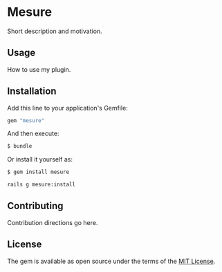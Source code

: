 # Mesure
Short description and motivation.

## Usage
How to use my plugin.

## Installation
Add this line to your application's Gemfile:

```ruby
gem "mesure"
```

And then execute:
```bash
$ bundle
```

Or install it yourself as:
```bash
$ gem install mesure
```

```bash
rails g mesure:install
```

## Contributing
Contribution directions go here.

## License
The gem is available as open source under the terms of the [MIT License](https://opensource.org/licenses/MIT).
